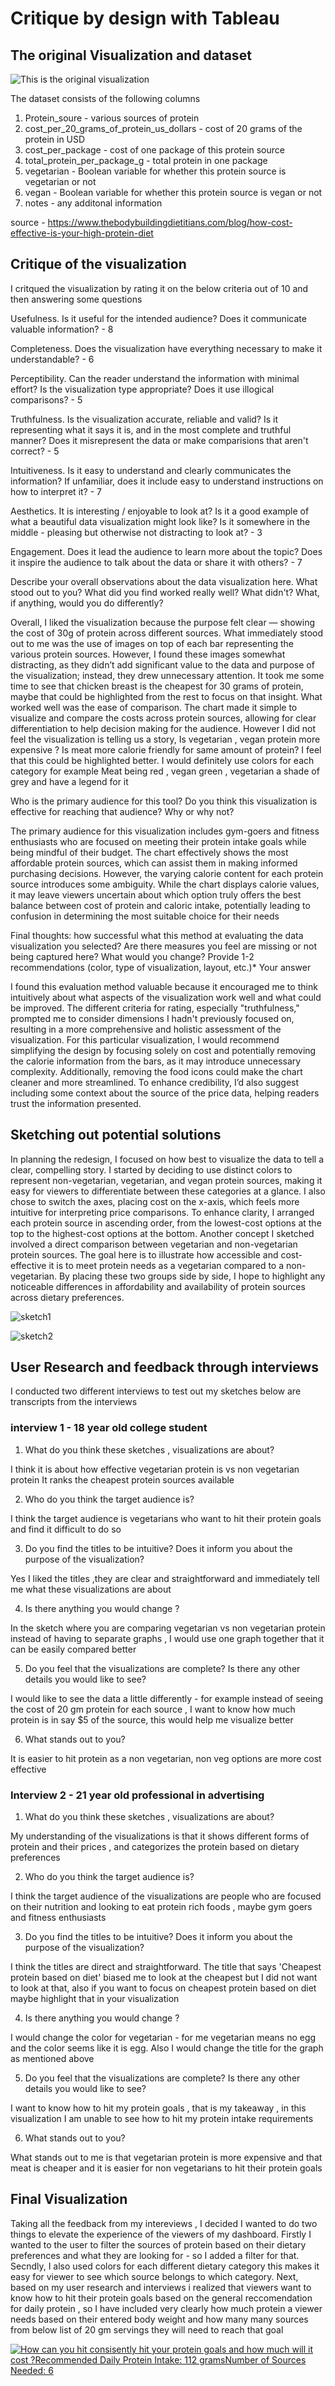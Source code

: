 # Critique by design with Tableau 

## The original Visualization and dataset 
![This is the original visualization](PROTEIN+COST.png)

The dataset consists of the following columns
1) Protein_soure - various sources of protein
2) cost_per_20_grams_of_protein_us_dollars - cost of 20 grams of the protein in USD
3) cost_per_package - cost of one package of this protein source
4) total_protein_per_package_g - total protein in one package
5) vegetarian - Boolean variable for whether this protein source is vegetarian or not
6) vegan - Boolean variable for whether this protein source is vegan or not
7) notes - any additonal information

source - https://www.thebodybuildingdietitians.com/blog/how-cost-effective-is-your-high-protein-diet

## Critique of the visualization
I critqued the visualization by rating it on the below criteria out of 10 and then answering some questions 

Usefulness.  Is it useful for the intended audience?  Does it communicate valuable information? - 8

Completeness.  Does the visualization have everything necessary to make it understandable? - 6

Perceptibility.  Can the reader understand the information with minimal effort? Is the visualization type appropriate?  Does it use illogical comparisons? - 5

Truthfulness.  Is the visualization accurate, reliable and valid?  Is it representing what it says it is, and in the most complete and truthful manner? Does it misrepresent the data or make comparisions that aren't correct? - 5

Intuitiveness.  Is it easy to understand and clearly communicates the information?  If unfamiliar, does it include easy to understand instructions on how to interpret it? - 7

Aesthetics.  It is interesting / enjoyable to look at?  Is it a good example of what a beautiful data visualization might look like?  Is it somewhere in the middle - pleasing but otherwise not distracting to look at? - 3

Engagement.  Does it lead the audience to learn more about the topic?  Does it inspire the audience to talk about the data or share it with others? - 7

Describe your overall observations about the data visualization here.  What stood out to you?  What did you find worked really well?  What didn't?  What, if anything, would you do differently? 

Overall, I liked the visualization because the purpose felt clear — showing the cost of 30g of protein across different sources. What immediately stood out to me was the use of images on top of each bar representing the various protein sources. However, I found these images somewhat distracting, as they didn’t add significant value to the data and purpose of the visualization; instead, they drew unnecessary attention. It took me some time to see that chicken breast is the cheapest for 30 grams of protein, maybe that could be highlighted from the rest to focus on that insight. What worked well was the ease of comparison. The chart made it simple to visualize and compare the costs across protein sources, allowing for clear differentiation to help decision making for the audience. However I did not feel the visualization is telling us a story, Is vegetarian , vegan protein more expensive ? Is meat more calorie friendly for same amount of protein? I feel that this could be highlighted better. I would definitely use colors for each category for example Meat being red , vegan green , vegetarian a shade of grey and have a legend for it


Who is the primary audience for this tool?  Do you think this visualization is effective for reaching that audience?  Why or why not?

The primary audience for this visualization includes gym-goers and fitness enthusiasts who are focused on meeting their protein intake goals while being mindful of their budget. The chart effectively shows the most affordable protein sources, which can assist them in making informed purchasing decisions. However, the varying calorie content for each protein source introduces some ambiguity. While the chart displays calorie values, it may leave viewers uncertain about which option truly offers the best balance between cost of protein and caloric intake, potentially leading to confusion in determining the most suitable choice for their needs


Final thoughts: how successful what this method at evaluating the data visualization you selected? Are there measures you feel are missing or not being captured here?  What would you change?  Provide 1-2 recommendations (color, type of visualization, layout, etc.)*
Your answer

I found this evaluation method valuable because it encouraged me to think intuitively about what aspects of the visualization work well and what could be improved. The different criteria for rating, especially "truthfulness," prompted me to consider dimensions I hadn't previously focused on, resulting in a more comprehensive and holistic assessment of the visualization. For this particular visualization, I would recommend simplifying the design by focusing solely on cost and potentially removing the calorie information from the bars, as it may introduce unnecessary complexity. Additionally, removing the food icons could make the chart cleaner and more streamlined. To enhance credibility, I’d also suggest including some context about the source of the price data, helping readers trust the information presented.

## Sketching out potential solutions 

In planning the redesign, I focused on how best to visualize the data to tell a clear, compelling story. I started by deciding to use distinct colors to represent non-vegetarian, vegetarian, and vegan protein sources, making it easy for viewers to differentiate between these categories at a glance. I also chose to switch the axes, placing cost on the x-axis, which feels more intuitive for interpreting price comparisons.
To enhance clarity, I arranged each protein source in ascending order, from the lowest-cost options at the top to the highest-cost options at the bottom. Another concept I sketched involved a direct comparison between vegetarian and non-vegetarian protein sources. The goal here is to illustrate how accessible and cost-effective it is to meet protein needs as a vegetarian compared to a non-vegetarian. By placing these two groups side by side, I hope to highlight any noticeable differences in affordability and availability of protein sources across dietary preferences.

![sketch1](protein_sketch1.jpg)

![sketch2](protein_sketch2.jpg)

## User Research and feedback through interviews

I conducted two different interviews to test out my sketches below are transcripts from the interviews

### interview 1 - 18 year old college student 

1) What do you think these sketches , visualizations are about?
   
I think it is about how effective vegetarian protein is vs non vegetarian protein
It ranks the cheapest protein sources available 

2) Who do you think the target audience is?
   
I think the target audience is vegetarians who want to hit their protein goals and find it difficult to do so 

3) Do you find the titles to be intuitive? Does it inform you about the purpose of the visualization?
   
Yes I liked the titles ,they are clear and straightforward and immediately tell me what these visualizations are about 

4) Is there anything you would change ?
   
In the sketch where you are comparing vegetarian vs non vegetarian protein instead of having to separate graphs  , I would use one graph together that it can be easily compared better

5) Do you feel that the visualizations are complete? Is there any other details you would like to see?
   
I would like to see the data a little differently - for example instead of seeing the cost of 20 gm protein for each source , I want to know how much protein is in say $5 of the source, this would help me visualize better 

6) What stands out to you?
   
It is easier to hit protein as a non vegetarian, non veg options are more cost effective 

### Interview 2 - 21 year old professional in advertising


1) What do you think these sketches , visualizations are about?

My understanding of the visualizations is that it shows different forms of protein and their prices , and categorizes the protein based on dietary preferences 

2) Who do you think the target audience is?

I think the target audience of the visualizations are people who are focused on their nutrition and looking to eat protein rich foods , maybe gym goers and fitness enthusiasts 

3) Do you find the titles to be intuitive? Does it inform you about the purpose of the visualization?

I think the titles are direct and straightforward. The title that says 'Cheapest protein based on diet' biased me to look at the cheapest but I did not want to look at that, also if you want to focus on cheapest protein based on diet maybe highlight that in your visualization 

4) Is there anything you would change ?

I would change the color for vegetarian - for me vegetarian means no egg and the color seems like it is egg. Also I would change the title for the graph as mentioned above

5) Do you feel that the visualizations are complete? Is there any other details you would like to see?

I want to know how to hit my protein goals , that is my takeaway , in this visualization I am unable to see how to hit my protein intake requirements 

6) What stands out to you?

What stands out to me is that vegetarian protein is more expensive and that meat is cheaper and it is easier for non vegetarians to hit their protein goals

## Final Visualization 

Taking all the feedback from my intereviews , I decided I wanted to do two things to elevate the experience of the viewers of my dashboard. Firstly I wanted to the user to filter the sources of protein based on their dietary preferences and what they are looking for - so I added a filter for that. Secndly, I also used colors for each different dietary category this makes it easy for viewer to see which source belongs to which category. Next, based on my user research and interviews i realized that viewers want to know how to hit their protein goals based on the general reccomendation for daily protein , so I have included very clearly how much protein a viewer needs based on their entered body weight and how many many sources from below list of 20 gm servings they will need to reach that goal 

<div class='tableauPlaceholder' id='viz1731646031623' style='position: relative'><noscript><a href='#'><img alt='How can you hit consisently hit your protein goals and how much will it cost ?Recommended Daily Protein Intake: 112 gramsNumber of Sources Needed: 6 ' src='https:&#47;&#47;public.tableau.com&#47;static&#47;images&#47;Pr&#47;Protein_Goals&#47;Sheet1&#47;1_rss.png' style='border: none' /></a></noscript><object class='tableauViz'  style='display:none;'><param name='host_url' value='https%3A%2F%2Fpublic.tableau.com%2F' /> <param name='embed_code_version' value='3' /> <param name='site_root' value='' /><param name='name' value='Protein_Goals&#47;Sheet1' /><param name='tabs' value='no' /><param name='toolbar' value='yes' /><param name='static_image' value='https:&#47;&#47;public.tableau.com&#47;static&#47;images&#47;Pr&#47;Protein_Goals&#47;Sheet1&#47;1.png' /> <param name='animate_transition' value='yes' /><param name='display_static_image' value='yes' /><param name='display_spinner' value='yes' /><param name='display_overlay' value='yes' /><param name='display_count' value='yes' /><param name='language' value='en-US' /></object></div>        
<script type='text/javascript'>          
var divElement = document.getElementById('viz1731646031623');       
var vizElement = divElement.getElementsByTagName('object')[0];          
vizElement.style.width='100%';vizElement.style.height=(divElement.offsetWidth*0.75)+'px';       
var scriptElement = document.createElement('script');           
scriptElement.src = 'https://public.tableau.com/javascripts/api/viz_v1.js';         
vizElement.parentNode.insertBefore(scriptElement, vizElement);         
</script>


